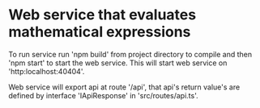 # Web service that evaluates mathematical expressions
To run service run 'npm build' from project directory to compile and then 'npm start' to start the web service. 
This will start web service on 'http:localhost:40404'.

Web service will export api at route '/api', that api's return value's are defined by interface 'IApiResponse' in
'src/routes/api.ts'.
